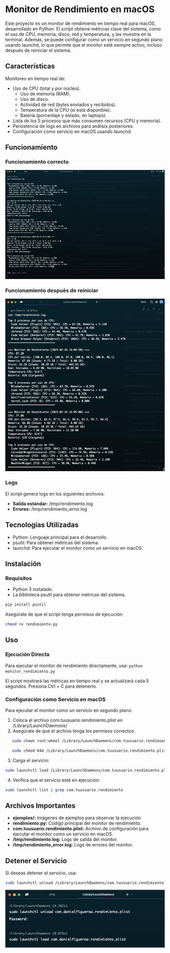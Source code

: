 # Monitor de Rendimiento en macOS

Este proyecto es un monitor de rendimiento en tiempo real para macOS, desarrollado en Python. El script obtiene métricas clave del sistema, como el uso de CPU, memoria, disco, red y temperatura, y las muestra en la terminal. Además, se puede configurar como un servicio en segundo plano usando launchd, lo que permite que el monitor esté siempre activo, incluso después de reiniciar el sistema.

## Características
Monitoreo en tiempo real de:

- Uso de CPU (total y por núcleo).
    - Uso de memoria (RAM).
    - Uso de disco.
    - Actividad de red (bytes enviados y recibidos).
    - Temperatura de la CPU (si está disponible).
    - Batería (porcentaje y estado, en laptops).
- Lista de los 5 procesos que más consumen recursos (CPU y memoria).
- Persistencia de logs en archivos para análisis posteriores.
- Configuración como servicio en macOS usando launchd.

## Funcionamiento
### Funcionamiento correcto

![Funcionamiento correcto](ejemplos/funcionamiento.jpg)

### Funcionamiento después de reiniciar

![Funcionamiento después de reiniciar](ejemplos/funcionamiento_reinicio.jpg)

### Logs
El script genera logs en los siguientes archivos:
- **Salida estándar:** /tmp/rendimiento.log
- **Errores:** /tmp/rendimiento_error.log

## Tecnologías Utilizadas
- Python: Lenguaje principal para el desarrollo.
- psutil: Para obtener métricas del sistema.
- launchd: Para ejecutar el monitor como un servicio en macOS.

## Instalación

### Requisitos

- Python 3 instalado.
- La biblioteca psutil para obtener métricas del sistema.
```bash
pip install psutil
```

Asegúrate de que el script tenga permisos de ejecución:
```bash
chmod +x rendimiento.py
```
## Uso

### Ejecución Directa
Para ejecutar el monitor de rendimiento directamente, usa: `python monitor_rendimiento.py`

El script mostrará las métricas en tiempo real y se actualizará cada 5 segundos. Presiona Ctrl + C para detenerlo.

### Configuración como Servicio en macOS
Para ejecutar el monitor como un servicio en segundo plano:

1. Coloca el archivo com.tuusuario.rendimiento.plist en /Library/LaunchDaemons/
2. Asegúrate de que el archivo tenga los permisos correctos: 
```bash
   sudo chown root:wheel /Library/LaunchDaemons/com.tuusuario.rendimiento.plist
```
```bash
   sudo chmod 644 /Library/LaunchDaemons/com.tuusuario.rendimiento.plist```
```
3. Carga el servicio:
```bash
sudo launchctl load /Library/LaunchDaemons/com.tuusuario.rendimiento.plist
```
4. Verifica que el servicio esté en ejecución:
```bash
sudo launchctl list | grep com.tuusuario.rendimiento
```

## Archivos Importantes
- **ejemplos/:** Imágenes de ejemplos para observar la ejecución
- **rendimiento.py:** Código principal del monitor de rendimiento.
- **com.tuusuario.rendimiento.plist:** Archivo de configuración para ejecutar el monitor como un servicio en macOS.
- **/tmp/rendimiento.log:** Logs de salida del monitor.
- **/tmp/rendimiento_error.log:** Logs de errores del monitor.

## Detener el Servicio
Si deseas detener el servicio, usa:

```bash
sudo launchctl unload /Library/LaunchDaemons/com.tuusuario.rendimiento.plist
```

![Detener e Iniciar el servicio](ejemplos/iniciar-detener.jpg)

